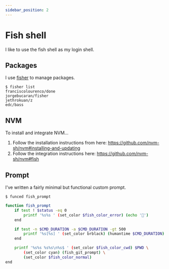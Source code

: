 ```yaml
---
sidebar_position: 2
---
```


# Fish shell

I like to use the fish shell as my login shell.

## Packages

I use [fisher](https://github.com/jorgebucaran/fisher) to manage packages.

```
$ fisher list
franciscolourenco/done
jorgebucaran/fisher
jethrokuan/z
edc/bass
```

## NVM

To install and integrate NVM...

1. Follow the installation instructions from here: https://github.com/nvm-sh/nvm#installing-and-updating
2. Follow the integration instructions here: https://github.com/nvm-sh/nvm#fish

## Prompt

I've written a fairly minimal but functional custom prompt.

```
$ funced fish_prompt
```

```sh
function fish_prompt
    if test ! $status -eq 0
        printf '%s%s ' (set_color $fish_color_error) (echo '🔴')
    end

    if test -n $CMD_DURATION -a $CMD_DURATION -gt 500
        printf '%s[%s] ' (set_color brblack) (humantime $CMD_DURATION)
    end

    printf '%s%s %s%s\n%s$ ' (set_color $fish_color_cwd) $PWD \
        (set_color cyan) (fish_git_prompt) \
        (set_color $fish_color_normal)
end
```
